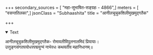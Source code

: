 +++
secondary_sources = [ "महा-सुभाषित-सङ्ग्रहः - 4866",]
meters = [ "वसन्ततिलका",]
jsonClass = "Subhaashita"
title = "आनीलचूचुकशिलीमुखमुद्गतैक"

+++

<details open><summary>Text</summary>

आनीलचूचुकशिलीमुखमुद्गतैक- रोमावलीविपुलनालमिदं प्रियायाः।  
उत्तुङ्गसंगतपयोधरपद्मयुग्मं नाभेरधः कथयतीव महानिधानम्॥
</details>
